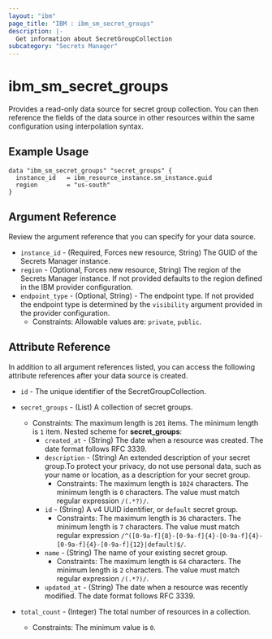 ```yaml
---
layout: "ibm"
page_title: "IBM : ibm_sm_secret_groups"
description: |-
  Get information about SecretGroupCollection
subcategory: "Secrets Manager"
---
```


# ibm_sm_secret_groups

Provides a read-only data source for secret group collection. You can then reference the fields of the data source in other resources within the same configuration using interpolation syntax.

## Example Usage

```hcl
data "ibm_sm_secret_groups" "secret_groups" {
  instance_id   = ibm_resource_instance.sm_instance.guid
  region        = "us-south"
}
```

## Argument Reference

Review the argument reference that you can specify for your data source.

* `instance_id` - (Required, Forces new resource, String) The GUID of the Secrets Manager instance.
* `region` - (Optional, Forces new resource, String) The region of the Secrets Manager instance. If not provided defaults to the region defined in the IBM provider configuration.
* `endpoint_type` - (Optional, String) - The endpoint type. If not provided the endpoint type is determined by the `visibility` argument provided in the provider configuration.
	* Constraints: Allowable values are: `private`, `public`.

## Attribute Reference

In addition to all argument references listed, you can access the following attribute references after your data source is created.

* `id` - The unique identifier of the SecretGroupCollection.
* `secret_groups` - (List) A collection of secret groups.
  * Constraints: The maximum length is `201` items. The minimum length is `1` item.
Nested scheme for **secret_groups**:
	* `created_at` - (String) The date when a resource was created. The date format follows RFC 3339.
	* `description` - (String) An extended description of your secret group.To protect your privacy, do not use personal data, such as your name or location, as a description for your secret group.
	  * Constraints: The maximum length is `1024` characters. The minimum length is `0` characters. The value must match regular expression `/(.*?)/`.
	* `id` - (String) A v4 UUID identifier, or `default` secret group.
	  * Constraints: The maximum length is `36` characters. The minimum length is `7` characters. The value must match regular expression `/^([0-9a-f]{8}-[0-9a-f]{4}-[0-9a-f]{4}-[0-9a-f]{4}-[0-9a-f]{12}|default)$/`.
	* `name` - (String) The name of your existing secret group.
	  * Constraints: The maximum length is `64` characters. The minimum length is `2` characters. The value must match regular expression `/(.*?)/`.
	* `updated_at` - (String) The date when a resource was recently modified. The date format follows RFC 3339.

* `total_count` - (Integer) The total number of resources in a collection.
  * Constraints: The minimum value is `0`.

